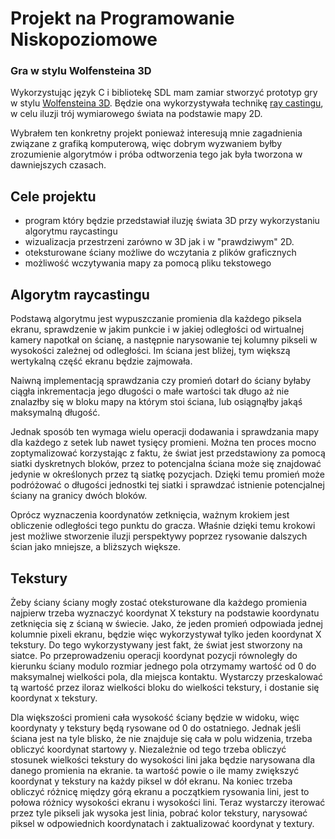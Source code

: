 # Projekt na Programowanie Niskopoziomowe
### Gra w stylu Wolfensteina 3D
Wykorzystując język C i bibliotekę SDL mam zamiar stworzyć prototyp gry w stylu [Wolfensteina 3D](https://en.wikipedia.org/wiki/Wolfenstein_3D).
Będzie ona wykorzystywała technikę [ray castingu](https://pl.wikipedia.org/wiki/Ray_casting), w celu iluzji  trój wymiarowego świata na podstawie mapy 2D. 

Wybrałem ten konkretny projekt ponieważ interesują mnie zagadnienia związane z grafiką komputerową, więc dobrym wyzwaniem byłby zrozumienie algorytmów i próba odtworzenia tego jak była tworzona w dawniejszych czasach.

## Cele projektu
- program który będzie przedstawiał iluzję świata 3D przy wykorzystaniu algorytmu raycastingu
- wizualizacja przestrzeni zarówno w 3D jak i w "prawdziwym" 2D.
- oteksturowane ściany możliwe do wczytania z plików graficznych
- możliwość wczytywania mapy za pomocą pliku tekstowego


## Algorytm raycastingu
Podstawą algorytmu jest wypuszczanie promienia dla każdego piksela ekranu, sprawdzenie w jakim punkcie i w jakiej odległości od wirtualnej kamery napotkał on ścianę, a następnie narysowanie tej kolumny pikseli w wysokości zależnej od odległości. Im ściana jest bliżej, tym większą wertykalną część ekranu będzie zajmowała.

Naiwną implementacją sprawdzania czy promień dotarł do ściany byłaby ciągła inkrementacja jego długości o małe wartości tak długo aż nie znalazłby się w bloku mapy na którym stoi ściana, lub osiągnąłby jakąś maksymalną długość.

Jednak sposób ten wymaga wielu operacji dodawania i sprawdzania mapy dla każdego z setek lub nawet tysięcy promieni. Można ten proces mocno zoptymalizować korzystając z faktu, że świat jest przedstawiony za pomocą siatki dyskretnych bloków, przez to potencjalna ściana może się znajdować jedynie w określonych przez tą siatkę pozycjach. Dzięki temu promień może podróżować o długości jednostki tej siatki i sprawdzać istnienie potencjalnej ściany na granicy dwóch bloków.

Oprócz wyznaczenia koordynatów zetknięcia, ważnym krokiem jest obliczenie odległości tego punktu do gracza. Właśnie dzięki temu krokowi jest możliwe stworzenie iluzji perspektywy poprzez rysowanie dalszych ścian jako mniejsze, a bliższych większe.

## Tekstury
Żeby ściany ściany mogły zostać oteksturowane dla każdego promienia najpierw trzeba wyznaczyć koordynat X tekstury na podstawie koordynatu zetknięcia się z ścianą w świecie. Jako, że jeden promień odpowiada jednej kolumnie pixeli ekranu, będzie więc wykorzystywał tylko jeden koordynat X tekstury. Do tego wykorzystywany jest fakt, że świat jest stworzony na siatce. Po przeprowadzeniu operacji koordynat pozycji równoległy do kierunku ściany modulo rozmiar jednego pola otrzymamy wartość od 0 do maksymalnej wielkości pola, dla miejsca kontaktu. Wystarczy przeskalować tą wartość przez iloraz wielkości bloku do wielkości tekstury, i dostanie się koordynat x tekstury.

Dla większości promieni cała wysokość ściany będzie w widoku, więc koordynaty y tekstury będą rysowane od 0 do ostatniego. Jednak jeśli ściana jest na tyle blisko, że nie znajduje się cała w polu widzenia, trzeba obliczyć koordynat startowy y. 
Niezależnie od tego trzeba obliczyć stosunek wielkości tekstury do wysokości lini jaka będzie narysowana dla danego promienia na ekranie. ta wartość powie o ile mamy zwiększyć koordynat y tekstury na każdy piksel w dół ekranu.
Na koniec trzeba obliczyć różnicę między górą ekranu a początkiem rysowania lini, jest to połowa różnicy wysokości ekranu i wysokości lini.
Teraz wystarczy iterować przez tyle pikseli jak wysoka jest linia, pobrać kolor tekstury, narysować piksel w odpowiednich koordynatach i zaktualizować koordynat y textury.